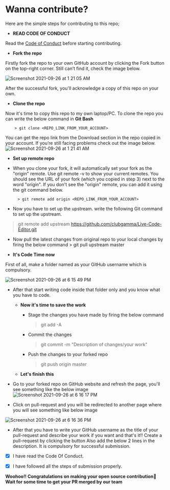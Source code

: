 # Wanna contribute?
 
Here are the simple steps for contributing to this repo;

- **READ CODE OF CONDUCT**

Read the [Code of Conduct](https://github.com/clubgamma/code-of-conduct) before starting contributing.

- **Fork the repo**

Firstly fork the repo to your own GitHub account by clicking the Fork button on the top-right corner. Still can’t find it, check the image below.


![Screenshot 2021-09-26 at 1 21 05 AM](https://user-images.githubusercontent.com/68161473/134784443-01839d0e-28ed-48ff-81e7-039a4ddd1d2a.png)


After the successful fork, you'll acknowledge a copy of this repo on your own.
 
  - **Clone the repo**
  
Now it's time to copy this repo to my own laptop/PC. To clone the repo you can write the below command in **Git Bash**

        > git clone <REPO_LINK_FROM_YOUR_ACCOUNT>
    
You can get the repo link from the Download section in the repo copied in your account. If you’re still facing problems check out the image below.
![Screenshot 2021-09-26 at 1 21 41 AM](https://user-images.githubusercontent.com/68161473/134784464-05d6fe6e-b015-46b3-91c0-043be0d9957d.png)




  - **Set up remote repo**

- When you clone your fork, it will automatically set your fork as the "origin" remote. Use git remote -v to show your current remotes. You should see the URL of your fork (which you copied in step 3) next to the word "origin". 
If you don't see the "origin" remote, you can add it using the git command below.

        > git remote add origin <REPO_LINK_FROM_YOUR_ACCOUNT>

- Now you have to set up the upstream. write the following Git command to set up the upstream.
> git remote add upstream https://github.com/clubgamma/Live-Code-Editor.git
 
- Now pull the latest changes from original repo to your local changes by firing the below command
        > git pull upstream master
  
- **It's Code Time now**
  
First of all, make a folder named as your GitHub username which is compulsory. 


![Screenshot 2021-09-26 at 6 15 49 PM](https://user-images.githubusercontent.com/68161473/134808777-bf470e6b-b2e8-4aa6-8847-77359cfe97f9.png)


- After that start writing code inside that folder only and you know what you have to code.

   - **Now it's time to save the work**

      - Stage the changes you have made by firing the below command
        > git add -A
      - Commit the changes 
        > git commit -m "Description of changes/your work"
      - Push the changes to your forked repo
        > git push origin master
        
  - **Let's finish this**
- Go to your forked repo on GitHub website and refresh the page, you'll see something like the below image
![Screenshot 2021-09-26 at 6 16 17 PM](https://user-images.githubusercontent.com/68161473/134808811-741fac41-fdf4-4883-891a-ae628be25e73.png)




- Click on pull-request and you will be redirected to another page where you will see something like below image 

![Screenshot 2021-09-26 at 6 16 36 PM](https://user-images.githubusercontent.com/68161473/134808817-fe9667e6-d34d-4c24-a9fd-c0a698aca37e.png)


  
- After that you have to write your GitHub username as the title of your pull-request and describe your work if you want and that's it!! Create a pull-request by clicking the button
Also add the below 2 lines in the description. It is compulsory for successful submission.

 - [X] I have read the Code Of Conduct.
        
 - [X] I have followed all the steps of submission properly.


**Woohoo!! Congratulations on making your open source contribution🎉**
**Wait for some time to get your PR merged by our team**
